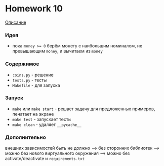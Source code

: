# Homework 10
[Описание](https://github.com/mailcourses/hse_algorithms_and_data_structures_spring_2024/blob/main/lesson-14/homework.md)
### Идея
- пока `money >= 0` берём монету с наибольшим номиналом, не превышающим `money`, и вычитаем из `money`
 
### Содержимое
- `coins.py` - решение
- `tests.py` - тесты
- `Makefile` - для запуска

### Запуск
- `make` или `make start` - решает задачу для предложенных примеров, печатает на экране
- `make test` - запускает тесты
- `make clean` - удаляет `__pycache__`

### Дополнительно
внешних зависимостей быть не должно —> без сторонних библиотек —> можно без нового виртуального окружения —> можно без activate/deactivate и `requirements.txt`
